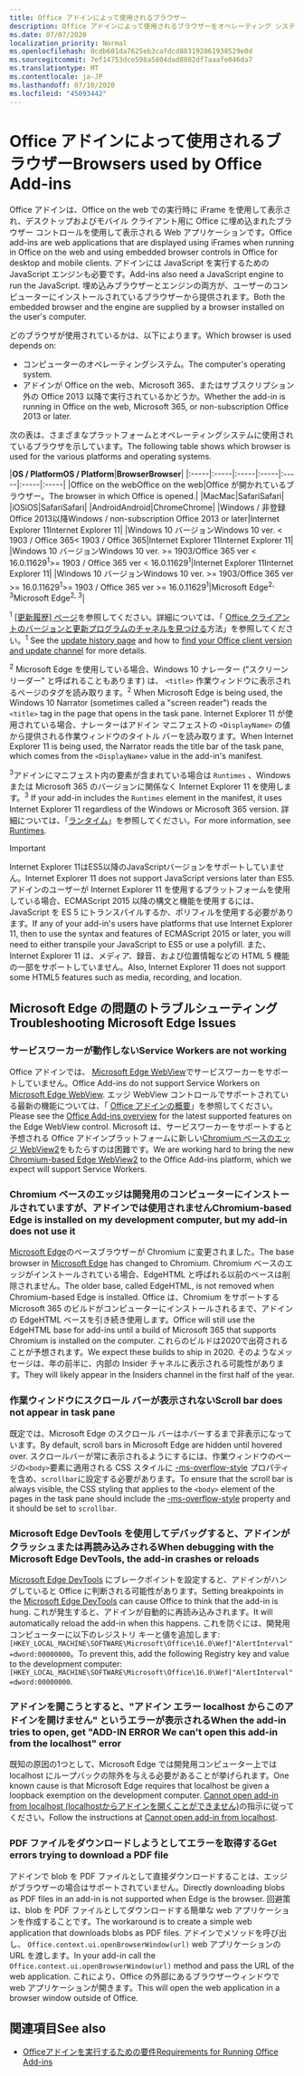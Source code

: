```yaml
---
title: Office アドインによって使用されるブラウザー
description: Office アドインによって使用されるブラウザーをオペレーティング システムおよび Office バージョンが決定する方法を指定します。
ms.date: 07/07/2020
localization_priority: Normal
ms.openlocfilehash: 0cdb601da7625eb3cafdcd883192861938529e0d
ms.sourcegitcommit: 7ef14753dce598a5804dad8802df7aaafe046da7
ms.translationtype: MT
ms.contentlocale: ja-JP
ms.lasthandoff: 07/10/2020
ms.locfileid: "45093442"
---
```

# <a name="browsers-used-by-office-add-ins"></a><span data-ttu-id="22d8c-103">Office アドインによって使用されるブラウザー</span><span class="sxs-lookup"><span data-stu-id="22d8c-103">Browsers used by Office Add-ins</span></span>

<span data-ttu-id="22d8c-104">Office アドインは、Office on the web での実行時に iFrame を使用して表示され、デスクトップおよびモバイル クライアント用に Office に埋め込まれたブラウザー コントロールを使用して表示される Web アプリケーションです。</span><span class="sxs-lookup"><span data-stu-id="22d8c-104">Office add-ins are web applications that are displayed using iFrames when running in Office on the web and using embedded browser controls in Office for desktop and mobile clients.</span></span> <span data-ttu-id="22d8c-105">アドインには JavaScript を実行するための JavaScript エンジンも必要です。</span><span class="sxs-lookup"><span data-stu-id="22d8c-105">Add-ins also need a JavaScript engine to run the JavaScript.</span></span> <span data-ttu-id="22d8c-106">埋め込みブラウザーとエンジンの両方が、ユーザーのコンピューターにインストールされているブラウザーから提供されます。</span><span class="sxs-lookup"><span data-stu-id="22d8c-106">Both the embedded browser and the engine are supplied by a browser installed on the user's computer.</span></span>

<span data-ttu-id="22d8c-107">どのブラウザが使用されているかは、以下によります。</span><span class="sxs-lookup"><span data-stu-id="22d8c-107">Which browser is used depends on:</span></span>

- <span data-ttu-id="22d8c-108">コンピューターのオペレーティングシステム。</span><span class="sxs-lookup"><span data-stu-id="22d8c-108">The computer's operating system.</span></span>
- <span data-ttu-id="22d8c-109">アドインが Office on the web、Microsoft 365、またはサブスクリプション外の Office 2013 以降で実行されているかどうか。</span><span class="sxs-lookup"><span data-stu-id="22d8c-109">Whether the add-in is running in Office on the web, Microsoft 365, or non-subscription Office 2013 or later.</span></span>

<span data-ttu-id="22d8c-110">次の表は、さまざまなプラットフォームとオペレーティングシステムに使用されているブラウザを示しています。</span><span class="sxs-lookup"><span data-stu-id="22d8c-110">The following table shows which browser is used for the various platforms and operating systems.</span></span>

|<span data-ttu-id="22d8c-111">**OS / Platform**</span><span class="sxs-lookup"><span data-stu-id="22d8c-111">**OS / Platform**</span></span>|<span data-ttu-id="22d8c-112">**Browser**</span><span class="sxs-lookup"><span data-stu-id="22d8c-112">**Browser**</span></span>|
|:-----|:-----|:-----|:-----|:-----|:-----|:-----|
|<span data-ttu-id="22d8c-113">Office on the web</span><span class="sxs-lookup"><span data-stu-id="22d8c-113">Office on the web</span></span>|<span data-ttu-id="22d8c-114">Office が開かれているブラウザー。</span><span class="sxs-lookup"><span data-stu-id="22d8c-114">The browser in which Office is opened.</span></span>|
|<span data-ttu-id="22d8c-115">Mac</span><span class="sxs-lookup"><span data-stu-id="22d8c-115">Mac</span></span>|<span data-ttu-id="22d8c-116">Safari</span><span class="sxs-lookup"><span data-stu-id="22d8c-116">Safari</span></span>|
|<span data-ttu-id="22d8c-117">iOS</span><span class="sxs-lookup"><span data-stu-id="22d8c-117">iOS</span></span>|<span data-ttu-id="22d8c-118">Safari</span><span class="sxs-lookup"><span data-stu-id="22d8c-118">Safari</span></span>|
|<span data-ttu-id="22d8c-119">Android</span><span class="sxs-lookup"><span data-stu-id="22d8c-119">Android</span></span>|<span data-ttu-id="22d8c-120">Chrome</span><span class="sxs-lookup"><span data-stu-id="22d8c-120">Chrome</span></span>|
|<span data-ttu-id="22d8c-121">Windows / 非登録 Office 2013以降</span><span class="sxs-lookup"><span data-stu-id="22d8c-121">Windows / non-subscription Office 2013 or later</span></span>|<span data-ttu-id="22d8c-122">Internet Explorer 11</span><span class="sxs-lookup"><span data-stu-id="22d8c-122">Internet Explorer 11</span></span>|
|<span data-ttu-id="22d8c-123">Windows 10 バージョン</span><span class="sxs-lookup"><span data-stu-id="22d8c-123">Windows 10 ver.</span></span> <span data-ttu-id="22d8c-124">< 1903 / Office 365</span><span class="sxs-lookup"><span data-stu-id="22d8c-124">< 1903 / Office 365</span></span>|<span data-ttu-id="22d8c-125">Internet Explorer 11</span><span class="sxs-lookup"><span data-stu-id="22d8c-125">Internet Explorer 11</span></span>|
|<span data-ttu-id="22d8c-126">Windows 10 バージョン</span><span class="sxs-lookup"><span data-stu-id="22d8c-126">Windows 10 ver.</span></span> <span data-ttu-id="22d8c-127">>= 1903/Office 365 ver < 16.0.11629<sup>1</sup></span><span class="sxs-lookup"><span data-stu-id="22d8c-127">>= 1903 / Office 365 ver < 16.0.11629<sup>1</sup></span></span>|<span data-ttu-id="22d8c-128">Internet Explorer 11</span><span class="sxs-lookup"><span data-stu-id="22d8c-128">Internet Explorer 11</span></span>|
|<span data-ttu-id="22d8c-129">Windows 10 バージョン</span><span class="sxs-lookup"><span data-stu-id="22d8c-129">Windows 10 ver.</span></span> <span data-ttu-id="22d8c-130">>= 1903/Office 365 ver >= 16.0.11629<sup>1</sup></span><span class="sxs-lookup"><span data-stu-id="22d8c-130">>= 1903 / Office 365 ver >= 16.0.11629<sup>1</sup></span></span>|<span data-ttu-id="22d8c-131">Microsoft Edge<sup>2、3</sup></span><span class="sxs-lookup"><span data-stu-id="22d8c-131">Microsoft Edge<sup>2, 3</sup></span></span>|

<span data-ttu-id="22d8c-132"><sup>1</sup> [[更新履歴] ページ](/officeupdates/update-history-office365-proplus-by-date)を参照してください。詳細については、「 [Office クライアントのバージョンと更新プログラムのチャネルを見つける](https://support.office.com/article/What-version-of-Office-am-I-using-932788b8-a3ce-44bf-bb09-e334518b8b19)方法」を参照してください。</span><span class="sxs-lookup"><span data-stu-id="22d8c-132"><sup>1</sup> See the [update history page](/officeupdates/update-history-office365-proplus-by-date) and how to [find your Office client version and update channel](https://support.office.com/article/What-version-of-Office-am-I-using-932788b8-a3ce-44bf-bb09-e334518b8b19) for more details.</span></span>

<span data-ttu-id="22d8c-133"><sup>2</sup> Microsoft Edge を使用している場合、Windows 10 ナレーター ("スクリーンリーダー" と呼ばれることもあります) は、 `<title>` 作業ウィンドウに表示されるページのタグを読み取ります。</span><span class="sxs-lookup"><span data-stu-id="22d8c-133"><sup>2</sup> When Microsoft Edge is being used, the Windows 10 Narrator (sometimes called a "screen reader") reads the `<title>` tag in the page that opens in the task pane.</span></span> <span data-ttu-id="22d8c-134">Internet Explorer 11 が使用されている場合、ナレーターはアドイン マニフェストの `<DisplayName>` の値から提供される作業ウィンドウのタイトル バーを読み取ります。</span><span class="sxs-lookup"><span data-stu-id="22d8c-134">When Internet Explorer 11 is being used, the Narrator reads the title bar of the task pane, which comes from the `<DisplayName>` value in the add-in's manifest.</span></span>

<span data-ttu-id="22d8c-135"><sup>3</sup>アドインにマニフェスト内の要素が含まれている場合は `Runtimes` 、Windows または Microsoft 365 のバージョンに関係なく Internet Explorer 11 を使用します。</span><span class="sxs-lookup"><span data-stu-id="22d8c-135"><sup>3</sup> If your add-in includes the `Runtimes` element in the manifest, it uses Internet Explorer 11 regardless of the Windows or Microsoft 365 version.</span></span> <span data-ttu-id="22d8c-136">詳細については、「[ランタイム](../reference/manifest/runtimes.md)」を参照してください。</span><span class="sxs-lookup"><span data-stu-id="22d8c-136">For more information, see [Runtimes](../reference/manifest/runtimes.md).</span></span>

> [!IMPORTANT]
> <span data-ttu-id="22d8c-137">Internet Explorer 11はES5以降のJavaScriptバージョンをサポートしていません。</span><span class="sxs-lookup"><span data-stu-id="22d8c-137">Internet Explorer 11 does not support JavaScript versions later than ES5.</span></span> <span data-ttu-id="22d8c-138">アドインのユーザーが Internet Explorer 11 を使用するプラットフォームを使用している場合、ECMAScript 2015 以降の構文と機能を使用するには、JavaScript を ES 5 にトランスパイルするか、ポリフィルを使用する必要があります。</span><span class="sxs-lookup"><span data-stu-id="22d8c-138">If any of your add-in's users have platforms that use Internet Explorer 11, then to use the syntax and features of ECMAScript 2015 or later, you will need to either transpile your JavaScript to ES5 or use a polyfill.</span></span> <span data-ttu-id="22d8c-139">また、Internet Explorer 11 は、メディア、録音、および位置情報などの HTML 5 機能の一部をサポートしていません。</span><span class="sxs-lookup"><span data-stu-id="22d8c-139">Also, Internet Explorer 11 does not support some HTML5 features such as media, recording, and location.</span></span>

## <a name="troubleshooting-microsoft-edge-issues"></a><span data-ttu-id="22d8c-140">Microsoft Edge の問題のトラブルシューティング</span><span class="sxs-lookup"><span data-stu-id="22d8c-140">Troubleshooting Microsoft Edge Issues</span></span>

### <a name="service-workers-are-not-working"></a><span data-ttu-id="22d8c-141">サービスワーカーが動作しない</span><span class="sxs-lookup"><span data-stu-id="22d8c-141">Service Workers are not working</span></span>

<span data-ttu-id="22d8c-142">Office アドインでは、 [Microsoft Edge WebView](/microsoft-edge/hosting/webview)でサービスワーカーをサポートしていません。</span><span class="sxs-lookup"><span data-stu-id="22d8c-142">Office Add-ins do not support Service Workers on [Microsoft Edge WebView](/microsoft-edge/hosting/webview).</span></span> <span data-ttu-id="22d8c-143">エッジ WebView コントロールでサポートされている最新の機能については、「 [Office アドインの概要](../overview/office-add-ins.md)」を参照してください。</span><span class="sxs-lookup"><span data-stu-id="22d8c-143">Please see the [Office Add-ins overview](../overview/office-add-ins.md) for the latest supported features on the Edge WebView control.</span></span> <span data-ttu-id="22d8c-144">Microsoft は、サービスワーカーをサポートすると予想される Office アドインプラットフォームに新しい[Chromium ベースのエッジ WebView2](/microsoft-edge/hosting/webview2)をもたらすのは困難です。</span><span class="sxs-lookup"><span data-stu-id="22d8c-144">We are working hard to bring the new [Chromium-based Edge WebView2](/microsoft-edge/hosting/webview2) to the Office Add-ins platform, which we expect will support Service Workers.</span></span>

### <a name="chromium-based-edge-is-installed-on-my-development-computer-but-my-add-in-does-not-use-it"></a><span data-ttu-id="22d8c-145">Chromium ベースのエッジは開発用のコンピューターにインストールされていますが、アドインでは使用されません</span><span class="sxs-lookup"><span data-stu-id="22d8c-145">Chromium-based Edge is installed on my development computer, but my add-in does not use it</span></span>

<span data-ttu-id="22d8c-146">[Microsoft Edge](https://support.microsoft.com/help/4501095/download-the-new-microsoft-edge-based-on-chromium)のベースブラウザーが Chromium に変更されました。</span><span class="sxs-lookup"><span data-stu-id="22d8c-146">The base browser in [Microsoft Edge](https://support.microsoft.com/help/4501095/download-the-new-microsoft-edge-based-on-chromium) has changed to Chromium.</span></span> <span data-ttu-id="22d8c-147">Chromium ベースのエッジがインストールされている場合、EdgeHTML と呼ばれる以前のベースは削除されません。</span><span class="sxs-lookup"><span data-stu-id="22d8c-147">The older base, called EdgeHTML, is not removed when Chromium-based Edge is installed.</span></span> <span data-ttu-id="22d8c-148">Office は、Chromium をサポートする Microsoft 365 のビルドがコンピューターにインストールされるまで、アドインの EdgeHTML ベースを引き続き使用します。</span><span class="sxs-lookup"><span data-stu-id="22d8c-148">Office will still use the EdgeHTML base for add-ins until a build of Microsoft 365 that supports Chromium is installed on the computer.</span></span> <span data-ttu-id="22d8c-149">これらのビルドは2020で出荷されることが予想されます。</span><span class="sxs-lookup"><span data-stu-id="22d8c-149">We expect these builds to ship in 2020.</span></span> <span data-ttu-id="22d8c-150">そのようなメッセージは、年の前半に、内部の Insider チャネルに表示される可能性があります。</span><span class="sxs-lookup"><span data-stu-id="22d8c-150">They will likely appear in the Insiders channel in the first half of the year.</span></span>

### <a name="scroll-bar-does-not-appear-in-task-pane"></a><span data-ttu-id="22d8c-151">作業ウィンドウにスクロール バーが表示されない</span><span class="sxs-lookup"><span data-stu-id="22d8c-151">Scroll bar does not appear in task pane</span></span>

<span data-ttu-id="22d8c-152">既定では、Microsoft Edge のスクロール バーはホバーするまで非表示になっています。</span><span class="sxs-lookup"><span data-stu-id="22d8c-152">By default, scroll bars in Microsoft Edge are hidden until hovered over.</span></span> <span data-ttu-id="22d8c-153">スクロールバーが常に表示されるようにするには、作業ウィンドウのページの`<body>`要素に適用される CSS スタイルに [-ms-overflow-style](https://developer.mozilla.org/docs/Web/CSS/-ms-overflow-style) プロパティを含め、`scrollbar`に設定する必要があります。</span><span class="sxs-lookup"><span data-stu-id="22d8c-153">To ensure that the scroll bar is always visible, the CSS styling that applies to the `<body>` element of the pages in the task pane should include the [-ms-overflow-style](https://developer.mozilla.org/docs/Web/CSS/-ms-overflow-style) property and it should be set to `scrollbar`.</span></span> 

### <a name="when-debugging-with-the-microsoft-edge-devtools-the-add-in-crashes-or-reloads"></a><span data-ttu-id="22d8c-154">Microsoft Edge DevTools を使用してデバッグすると、アドインがクラッシュまたは再読み込みされる</span><span class="sxs-lookup"><span data-stu-id="22d8c-154">When debugging with the Microsoft Edge DevTools, the add-in crashes or reloads</span></span>

<span data-ttu-id="22d8c-155">[Microsoft Edge DevTools](https://www.microsoft.com/p/microsoft-edge-devtools-preview/9mzbfrmz0mnj?rtc=1&activetab=pivot%3Aoverviewtab) にブレークポイントを設定すると、アドインがハングしていると Office に判断される可能性があります。</span><span class="sxs-lookup"><span data-stu-id="22d8c-155">Setting breakpoints in the [Microsoft Edge DevTools](https://www.microsoft.com/p/microsoft-edge-devtools-preview/9mzbfrmz0mnj?rtc=1&activetab=pivot%3Aoverviewtab) can cause Office to think that the add-in is hung.</span></span> <span data-ttu-id="22d8c-156">これが発生すると、アドインが自動的に再読み込みされます。</span><span class="sxs-lookup"><span data-stu-id="22d8c-156">It will automatically reload the add-in when this happens.</span></span> <span data-ttu-id="22d8c-157">これを防ぐには、開発用コンピューターに以下のレジストリ キーと値を追加します: `[HKEY_LOCAL_MACHINE\SOFTWARE\Microsoft\Office\16.0\Wef]"AlertInterval"=dword:00000000`。</span><span class="sxs-lookup"><span data-stu-id="22d8c-157">To prevent this, add the following Registry key and value to the development computer: `[HKEY_LOCAL_MACHINE\SOFTWARE\Microsoft\Office\16.0\Wef]"AlertInterval"=dword:00000000`.</span></span>

### <a name="when-the-add-in-tries-to-open-get-add-in-error-we-cant-open-this-add-in-from-the-localhost-error"></a><span data-ttu-id="22d8c-158">アドインを開こうとすると、"アドイン エラー localhost からこのアドインを開けません" というエラーが表示される</span><span class="sxs-lookup"><span data-stu-id="22d8c-158">When the add-in tries to open, get "ADD-IN ERROR We can't open this add-in from the localhost" error</span></span>

<span data-ttu-id="22d8c-159">既知の原因の1つとして、Microsoft Edge では開発用コンピューター上では localhost にループバックの除外を与える必要があることが挙げられます。</span><span class="sxs-lookup"><span data-stu-id="22d8c-159">One known cause is that Microsoft Edge requires that localhost be given a loopback exemption on the development computer.</span></span> <span data-ttu-id="22d8c-160">[Cannot open add-in from localhost (localhostからアドインを開くことができません)](/office/troubleshoot/error-messages/cannot-open-add-in-from-localhost)の指示に従ってください。</span><span class="sxs-lookup"><span data-stu-id="22d8c-160">Follow the instructions at [Cannot open add-in from localhost](/office/troubleshoot/error-messages/cannot-open-add-in-from-localhost).</span></span>

### <a name="get-errors-trying-to-download-a-pdf-file"></a><span data-ttu-id="22d8c-161">PDF ファイルをダウンロードしようとしてエラーを取得する</span><span class="sxs-lookup"><span data-stu-id="22d8c-161">Get errors trying to download a PDF file</span></span>

<span data-ttu-id="22d8c-162">アドインで blob を PDF ファイルとして直接ダウンロードすることは、エッジがブラウザーの場合はサポートされていません。</span><span class="sxs-lookup"><span data-stu-id="22d8c-162">Directly downloading blobs as PDF files in an add-in is not supported when Edge is the browser.</span></span> <span data-ttu-id="22d8c-163">回避策は、blob を PDF ファイルとしてダウンロードする簡単な web アプリケーションを作成することです。</span><span class="sxs-lookup"><span data-stu-id="22d8c-163">The workaround is to create a simple web application that downloads blobs as PDF files.</span></span> <span data-ttu-id="22d8c-164">アドインでメソッドを呼び出し、 `Office.context.ui.openBrowserWindow(url)` web アプリケーションの URL を渡します。</span><span class="sxs-lookup"><span data-stu-id="22d8c-164">In your add-in call the `Office.context.ui.openBrowserWindow(url)` method and pass the URL of the web application.</span></span> <span data-ttu-id="22d8c-165">これにより、Office の外部にあるブラウザーウィンドウで web アプリケーションが開きます。</span><span class="sxs-lookup"><span data-stu-id="22d8c-165">This will open the web application in a browser window outside of Office.</span></span>

## <a name="see-also"></a><span data-ttu-id="22d8c-166">関連項目</span><span class="sxs-lookup"><span data-stu-id="22d8c-166">See also</span></span>

- [<span data-ttu-id="22d8c-167">Officeアドインを実行するための要件</span><span class="sxs-lookup"><span data-stu-id="22d8c-167">Requirements for Running Office Add-ins</span></span>](requirements-for-running-office-add-ins.md)
